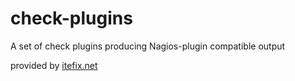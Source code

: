 # check-plugins

A set of check plugins producing Nagios-plugin compatible output

provided by [itefix.net](https://itefix.net "itefix.net")
